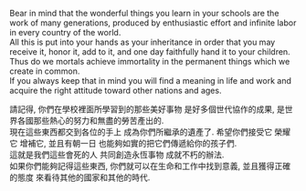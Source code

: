 Bear in mind that the wonderful things you learn in your schools are the work of many generations, produced by enthusiastic effort and infinite labor in every country of the world.  
All this is put into your hands as your inheritance in order that you may receive it, honor it, add to it, and one day faithfully hand it to your children.  
Thus do we mortals achieve immortality in the permanent things which we create in common.  
If you always keep that in mind you will find a meaning in life and work and acquire the right attitude toward other nations and ages.

請記得, 你們在學校裡面所學習到的那些美好事物 是好多個世代協作的成果, 是世界各國那些熱心的努力和無盡的勞苦產出的.  
現在這些東西都交到各位的手上 成為你們所繼承的遺產了. 希望你們接受它 榮耀它 增補它, 並且有朝一日 也能夠如實的把它們傳遞給你的孩子們.  
這就是我們這些會死的人 共同創造永恆事物 成就不朽的辦法.  
如果你們能夠記得這些東西, 你們就可以在生命和工作中找到意義, 並且獲得正確的態度 來看待其他的國家和其他的時代.
